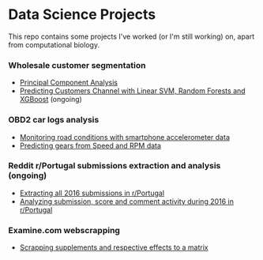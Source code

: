 # Data Science Projects

This repo contains some projects I've worked (or I'm still working) on, apart from computational biology.


### Wholesale customer segmentation
- [Principal Component Analysis](http://nbviewer.jupyter.org/github/hypathia/DataScience_Projects/blob/master/PCA%20wholesale%20customers%20segmentation.ipynb)
- [Predicting Customers Channel with Linear SVM, Random Forests and XGBoost](http://nbviewer.jupyter.org/github/hypathia/DataScience_Projects/blob/master/Predicting%20Customers%20Channel%20with%20SVM%2C%20RForests%2C%20XGBoost.ipynb) (ongoing)

### OBD2 car logs analysis
- [Monitoring road conditions with smartphone accelerometer data](http://nbviewer.jupyter.org/github/hypathia/DataScience_Projects/blob/master/Monitoring%20road%20condition%20with%20smartphone%20accelerometer.ipynb)
- [Predicting gears from Speed and RPM data](http://nbviewer.jupyter.org/github/hypathia/DataScience_Projects/blob/master/Transmission%20gear%20prediction%20from%20Speed%20and%20RPM%20values.ipynb)


### Reddit r/Portugal submissions extraction and analysis (ongoing)
- [Extracting all 2016 submissions in r/Portugal](http://nbviewer.jupyter.org/github/hypathia/DataScience_Projects/blob/master/Reddit%20Portugal%20submissions%20extraction.ipynb)
- [Analyzing submission, score and comment activity during 2016 in r/Portugal](http://nbviewer.jupyter.org/github/hypathia/DataScience_Projects/blob/master/Reddit%20Portugal%20activity%202016.ipynb)

### Examine.com webscrapping
- [Scrapping supplements and respective effects to a matrix](http://nbviewer.jupyter.org/github/hypathia/DataScience_Projects/blob/master/examinedotcom%20webscrapper.ipynb)


